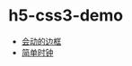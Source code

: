 # h5-css3-demo

* [会动的边框](http://hingsir.github.io/h5-css3-demo/css3-animation-border.html)
* [简单时钟](http://hingsir.github.io/h5-css3-demo/clock.html)
